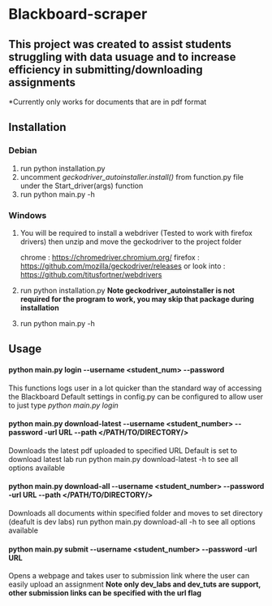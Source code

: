 # Blackboard-scraper

## This project was created to assist students struggling with data usuage and to increase efficiency in submitting/downloading assignments
*Currently only works for documents that are in pdf format 

## Installation 
### Debian
 
1) run python installation.py
2) uncomment *geckodriver_autoinstaller.install()* from function.py file under the Start_driver(args) function 
3) run python main.py -h

### Windows 

1) You will be required to install a webdriver (Tested to work with firefox drivers) then unzip and move the geckodriver to the project folder
  
   chrome : https://chromedriver.chromium.org/
   firefox : https://github.com/mozilla/geckodriver/releases
   or look into : https://github.com/titusfortner/webdrivers

2) run python installation.py **Note geckodriver_autoinstaller is not required for the program to work, you may skip that package during installation**
3) run python main.py -h

## Usage

#### python main.py login --username <student_num> --password <password>
This functions logs user in a lot quicker than the standard way of accessing the Blackboard
Default settings in config.py can be configured to allow user to just type *python main.py login*

#### python main.py download-latest --username <student_number> --password <password> -url URL --path </PATH/TO/DIRECTORY/>
Downloads the latest pdf uploaded to specified URL
Default is set to download latest lab
run python main.py download-latest -h to see all options available 

#### python main.py download-all --username <student_number> --password <password> -url URL --path </PATH/TO/DIRECTORY/>
Downloads all documents within specified folder and moves to set directory (deafult is dev labs)
run python main.py download-all -h to see all options available

#### python main.py submit --username <student_number> --password <password> -url URL
Opens a webpage and takes user to submission link where the user can easily upload an assignment 
 **Note only dev_labs and dev_tuts are support, other submission links can be specified with the url flag**
 





